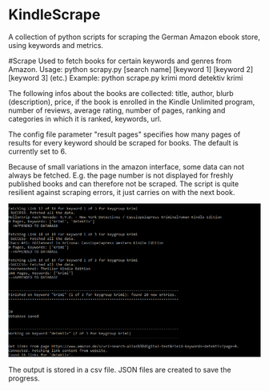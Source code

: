 # KindleScrape
A collection of python scripts for scraping the German Amazon ebook store, using keywords and metrics.


#Scrape
Used to fetch books for certain keywords and genres from Amazon.
Usage: python scrapy.py [search name] [keyword 1] [keyword 2] [keyword 3] (etc.)
Example: python scrape.py krimi mord detektiv krimi

The following infos about the books are collected: title, author, blurb (description), price, if the book is enrolled in the Kindle Unlimited program, number of reviews, average rating, number of pages, ranking and categories in which it is ranked, keywords, url.

The config file parameter "result pages" specifies how many pages of results for every keyword should be scraped for books. The default is currently set to 6.

Because of small variations in the amazon interface, some data can not always be fetched. E.g. the page number is not displayed for freshly published books and can therefore not be scraped. The script is quite resilient against scraping errors, it just carries on with the next book.

![example 1](https://github.com/LauraWartschinski/KindleScrape/blob/master/example.png)

The output is stored in a csv file. JSON files are created to save the progress.

